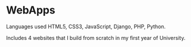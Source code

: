 # WebApps
Languages used HTML5, CSS3, JavaScript, Django, PHP, Python.

Includes 4 websites that I build from scratch in my first year of University.

